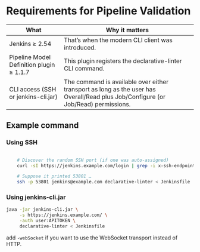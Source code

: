 # Requirements for Pipeline Validation

What	 | Why it matters
------ | ------
Jenkins ≥ 2.54|That’s when the modern CLI client was introduced.
Pipeline Model Definition plugin ≥ 1.1.7|This plugin registers the declarative-linter CLI command.
CLI access (SSH or jenkins-cli.jar)|The command is available over either transport as long as the user has Overall/Read plus Job/Configure (or Job/Read) permissions.

## Example command

### Using SSH
```bash

    # Discover the random SSH port (if one was auto-assigned)
    curl -sI https://jenkins.example.com/login | grep -i x-ssh-endpoint

    # Suppose it printed 53801 …
    ssh -p 53801 jenkins@example.com declarative-linter < Jenkinsfile
```
### Using jenkins-cli.jar

```bash
java -jar jenkins-cli.jar \
     -s https://jenkins.example.com/ \
     -auth user:APITOKEN \
     declarative-linter < Jenkinsfile

```
add `-webSocket` if you want to use the WebSocket transport instead of HTTP.
